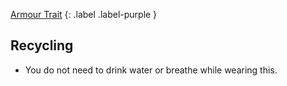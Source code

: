 
[Armour Trait](Game/Core/Armour-Traits)
{: .label .label-purple }

## Recycling
* You do not need to drink water or breathe while wearing this.